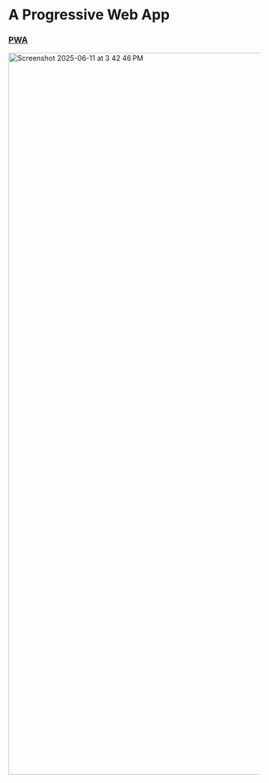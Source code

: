 # A Progressive Web App
### <a href="https://sudo-self.com/manifest.json">PWA</a>

<img width="1440" alt="Screenshot 2025-06-11 at 3 42 46 PM" src="https://github.com/user-attachments/assets/975815d0-df5e-4a8c-9940-facf85f2967c" />
